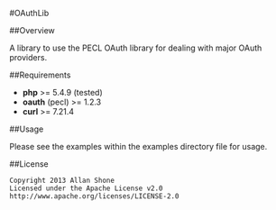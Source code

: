
#OAuthLib

##Overview

A library to use the PECL OAuth library for dealing with major OAuth providers.

##Requirements

* **php** >= 5.4.9 (tested)
* **oauth** (pecl) >= 1.2.3
* **curl** >= 7.21.4

##Usage

Please see the examples within the examples directory file for usage.

##License

```
Copyright 2013 Allan Shone
Licensed under the Apache License v2.0
http://www.apache.org/licenses/LICENSE-2.0
```

